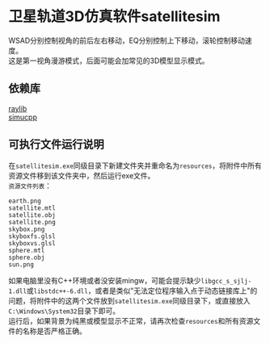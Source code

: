 # 卫星轨道3D仿真软件satellitesim
WSAD分别控制视角的前后左右移动，EQ分别控制上下移动，滚轮控制移动速度。  
这是第一视角漫游模式，后面可能会加常见的3D模型显示模式。  

## 依赖库
[raylib](https://gitee.com/xd15zhn/raylib)  
[simucpp](https://gitee.com/xd15zhn/simucpp)  

## 可执行文件运行说明
在`satellitesim.exe`同级目录下新建文件夹并重命名为`resources`，将附件中所有资源文件移到该文件夹中，然后运行exe文件。  
`资源文件列表`：
```
earth.png
satellite.mtl
satellite.obj
satellite.png
skybox.png
skyboxfs.glsl
skyboxvs.glsl
sphere.mtl
sphere.obj
sun.png
```
如果电脑里没有C++环境或者没安装mingw，可能会提示缺少`libgcc_s_sjlj-1.dll`或`libstdc++-6.dll`，或者是类似"无法定位程序输入点于动态链接库上"的问题，将附件中的这两个文件放到`satellitesim.exe`同级目录下，或直接放入`C:\Windows\System32`目录下即可。  
运行后，如果背景为纯黑或模型显示不正常，请再次检查`resources`和所有资源文件的名称是否严格正确。
